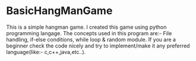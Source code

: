 # BasicHangManGame
This is a simple hangman game. I created this game using python programming langage.
The concepts used in this program are:- File handling, if-else conditions, while loop & random module.
If you are  a beginner check the code nicely and try to implement/make it any preferred language(like:- c,c++,java,etc..).
